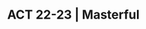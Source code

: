 ---
title: ACT 22-23 | Masterful
redirect_to: https://docs.google.com/spreadsheets/d/1VlRAXhcNyGEnk8EQ9OES2toA9vegxanpBsywINVAKqs/edit?usp=sharing
redirect_from: 
  - /ACT22-23Masterful
  - /act22-23masterful
---